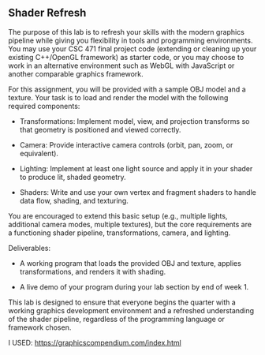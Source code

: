 ## Shader Refresh

The purpose of this lab is to refresh your skills with the modern graphics pipeline while giving you flexibility in tools and programming environments. You may use your CSC 471 final project code (extending or cleaning up your existing C++/OpenGL framework) as starter code, or you may choose to work in an alternative environment such as WebGL with JavaScript or another comparable graphics framework.

For this assignment, you will be provided with a sample OBJ model and a texture. Your task is to load and render the model with the following required components:

- Transformations: Implement model, view, and projection transforms so that geometry is positioned and viewed correctly.

- Camera: Provide interactive camera controls (orbit, pan, zoom, or equivalent).

- Lighting: Implement at least one light source and apply it in your shader to produce lit, shaded geometry.

- Shaders: Write and use your own vertex and fragment shaders to handle data flow, shading, and texturing.

You are encouraged to extend this basic setup (e.g., multiple lights, additional camera modes, multiple textures), but the core requirements are a functioning shader pipeline, transformations, camera, and lighting.

Deliverables:

- A working program that loads the provided OBJ and texture, applies transformations, and renders it with shading.

- A live demo of your program during your lab section by end of week 1.

This lab is designed to ensure that everyone begins the quarter with a working graphics development environment and a refreshed understanding of the shader pipeline, regardless of the programming language or framework chosen.

I USED: https://graphicscompendium.com/index.html